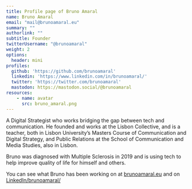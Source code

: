 ```yaml
---
title: Profile page of Bruno Amaral
name: Bruno Amaral
email: "mail@brunoamaral.eu"
summary: "" 
authorlink: ""
subtitle: Founder 
twitterUsername: "@brunoamaral"
weight: 2
options:
  header: mini
profiles:
  github: 'https://github.com/brunoamaral'
  linkedin: 'https://www.linkedin.com/in/brunoamaral/'
  twitter: 'https://twitter.com/brunoamaral'
  mastodon: https://mastodon.social/@brunoamaral
resources:
    - name: avatar
      src: bruno_amaral.png
---
```


A Digital Strategist who works bridging the gap between tech and communication. He founded and works at the Lisbon Collective, and is a teacher, both in Lisbon University’s Masters Course of Communication and Digital Strategy, and Public Relations at the School of Communication and Media Studies, also in Lisbon.

Bruno was diagnosed with Multiple Sclerosis in 2019 and is using tech to help improve quality of life for himself and others.

You can see what Bruno has been working on at [brunoamaral.eu](https://brunoamaral.eu/) and on [LinkedIn/brunoamaral/](https://www.linkedin.com/in/brunoamaral/)